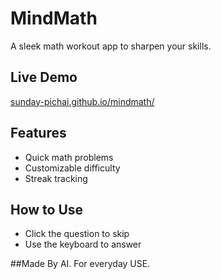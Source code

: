 # MindMath

A sleek math workout app to sharpen your skills.

## Live Demo
[sunday-pichai.github.io/mindmath/](https://sunday-pichai.github.io/mindmath/)

## Features
- Quick math problems
- Customizable difficulty
- Streak tracking

## How to Use
- Click the question to skip
- Use the keyboard to answer

##Made By AI. For everyday USE.